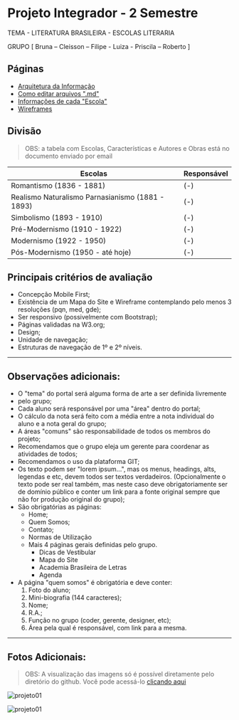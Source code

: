 # Projeto Integrador - 2 Semestre
TEMA  - LITERATURA BRASILEIRA - ESCOLAS LITERARIA 

GRUPO [ Bruna – Cleisson – Filipe - Luiza - Priscila – Roberto ]

## Páginas

* [Arquitetura da Informação](../master/ARQUITETURA.md)
* [Como editar arquivos ".md"](../master/DICAS.md)
* [Informações de cada "Escola"](../master/INFOS.md)
* [Wireframes](https://github.com/projectzr/projectzr.github.io/tree/master/wireframe)

## Divisão

> OBS: a tabela com Escolas, Características e Autores e Obras está no documento enviado por email

Escolas                                          | Responsável
------------------------------------------------ | -----------
Romantismo (1836 - 1881)                         | (-)
Realismo Naturalismo Parnasianismo (1881 - 1893) | (-)
Simbolismo (1893 - 1910)                         | (-)
Pré-Modernismo (1910 - 1922)                     | (-)
Modernismo (1922 - 1950)                         | (-)
Pós-Modernismo (1950 - até hoje)                 | (-)


## Principais critérios de avaliação

* Concepção Mobile First;
* Existência de um Mapa do Site e Wireframe contemplando pelo menos 3 resoluções (pqn, med, gde);
* Ser responsivo (possivelmente com Bootstrap);
* Páginas validadas na W3.org;
* Design;
* Unidade de navegação;
* Estruturas de navegação de 1º e 2º níveis.

--------
## Observações adicionais:

* O "tema" do portal será alguma forma de arte a ser definida livremente
* pelo grupo;
* Cada aluno será responsável por uma "área" dentro do portal;
* O cálculo da nota será feito com a média entre a nota individual do aluno e a nota geral do grupo;
* A áreas &quot;comuns&quot; são responsabilidade de todos os membros do projeto;
* Recomendamos que o grupo eleja um gerente para coordenar as atividades de todos;
* Recomendamos o uso da plataforma GIT;
* Os texto podem ser &quot;lorem ipsum...&quot;, mas os menus, headings, alts, legendas e etc, devem todos ser textos verdadeiros. (Opcionalmente o texto pode ser real também, mas neste caso deve obrigatoriamente ser
de domínio público e conter um link para a fonte original sempre que não for produção original do grupo);
* São obrigatórias as páginas:
  * Home;
  * Quem Somos;
  * Contato;
  * Normas de Utilização
  * Mais 4 páginas gerais definidas pelo grupo.
    * Dicas de Vestibular
    * Mapa do Site
    * Academia Brasileira de Letras
    * Agenda
* A página "quem somos" é obrigatória e deve conter:
  1. Foto do aluno;
  2. Mini-biografia (144 caracteres);
  3. Nome;
  4. R.A.;
  5. Função no grupo (coder, gerente, designer, etc);
  6. Área pela qual é responsável, com link para a mesma.
  
--------
## Fotos Adicionais:
> OBS: A visualização das imagens só é possível diretamente pelo diretório do github.
> Você pode acessá-lo [clicando aqui](https://github.com/projectzr/projectzr.github.io) 

![projeto01](https://github.com/projectzr/projectzr.github.io/blob/master/imagens/foto-projeto-01.jpg)

![projeto01](https://github.com/projectzr/projectzr.github.io/blob/master/imagens/foto-projeto-02.jpg)
